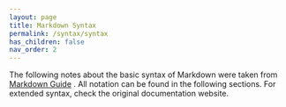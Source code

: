 ```yaml
---
layout: page
title: Markdown Syntax
permalink: /syntax/syntax
has_children: false
nav_order: 2
---
```


The following notes about the basic syntax of Markdown were taken from [Markdown Guide](https://www.markdownguide.org/) . All notation can be found in the following sections. For extended syntax, check the original documentation website. 